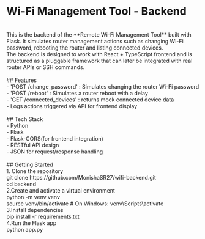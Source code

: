 # Wi-Fi Management Tool - Backend
<br>
This is the backend of the **Remote Wi-Fi Management Tool** built with Flask. It simulates router management actions such as changing Wi-Fi password, rebooting the router and listing connected devices.
<br>
The backend is designed to work with React + TypeScript frontend and is structured as a pluggable framework that can later be integrated with real router APIs or SSH commands.
<br>
<br>
## Features
<br>
- 'POST /change_password' : Simulates changing the router Wi-Fi password
<br>
- 'POST /reboot' : Simulates a router reboot with a delay
<br>
- 'GET /connected_devices' : returns mock connected device data
<br>
- Logs actions triggered via API for frontend display
<br>
<br>
## Tech Stack
<br>
- Python
<br>
- Flask
<br>
- Flask-CORS(for frontend integration)
<br>
- RESTful API design
<br>
- JSON for request/response handling
<br>
<br>
## Getting Started
<br>
1. Clone the repository
<br>
git clone https://github.com/MonishaSR27/wifi-backend.git
<br>
cd backend
<br>
2.Create and activate a virtual environment
<br>
python -m venv venv
<br>
source venv/bin/activate  # On Windows: venv\Scripts\activate
<br>
3.Install dependencies
<br>
pip install -r requirements.txt
<br>
4.Run the Flask app
<br>
python app.py

